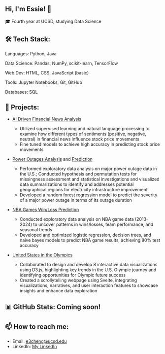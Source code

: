 ## Hi, I'm Essie! 👋

<!--
**essiecheng/essiecheng** is a ✨ _special_ ✨ repository because its `README.md` (this file) appears on your GitHub profile.

Here are some ideas to get you started:

- 🔭 I’m currently working on ...
- 🌱 I’m currently learning ...
- 👯 I’m looking to collaborate on ...
- 🤔 I’m looking for help with ...
- 💬 Ask me about ...
- 📫 How to reach me: ...
- 😄 Pronouns: ...
- ⚡ Fun fact: ...
-->
🎓 Fourth year at UCSD, studying Data Science

## 🛠 Tech Stack:
Languages: Python, Java

Data Science: Pandas, NumPy, scikit-learn, TensorFlow

Web Dev: HTML, CSS, JavaScript (basic)

Tools: Jupyter Notebooks, Git, GitHub

Databases: SQL

## 🚀 Projects:
- [AI Driven Financial News Analysis](https://github.com/NDriDiby/AI-ML-Studio)
  - Utilized supervised learning and natural language processing to examine how different types of sentiments (positive,
negative, neutral) in financial news influence stock price movements
  - Fine tuned models to achieve high accuracy in
predicting stock price movements

- [Power Outages Analysis](https://essiecheng.github.io/Power-Outage-Analysis/) and [Prediction](https://essiecheng.github.io/Power-Outages-Prediction/)  
  - Performed exploratory data analysis on major power outage data in the U.S.; Conducted hypothesis and permutation tests for
missingness assessment and statistical investigations and visualized data summarizations to identify and addresses potential
geographical regions for electricity infrastructure improvement
  - Developed a random forest regression model to predict the severity of a major power outage in terms of its outage duration

- [NBA Games Win/Loss Prediction](https://docs.google.com/document/d/10Mju5t6YOtdjU7JkhI-iIXEiCEubmocq/edit)
  - Conducted exploratory data analysis on NBA game data (2013-2024) to uncover patterns in wins/losses, team performance,
and seasonal trends
  - Developed and optimized logistic regression, decision trees, and naive bayes models to predict NBA game results, achieving
80% test accuracy

- [United States in the Olympics](https://essiecheng2.github.io/dsc106-final-deliverables/)
  -   Collaborated to design and develop 8 interactive data visualizations using D3.js, highlighting key trends in the U.S.
Olympic journey and identifying opportunities for Olympic future success
  - Created a scrollytelling webpage using Svelte, integrating visualizations, narratives, and user interaction features to
showcase insights and enhance data exploration

## 📊 GitHub Stats: Coming soon! 

## 📫 How to reach me:
- Email: e3cheng@ucsd.edu
- LinkedIn: [My LinkedIn](www.linkedin.com/in/essie-cheng-8b6666298)
  
